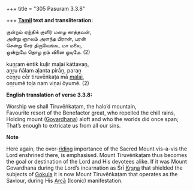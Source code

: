 +++
title = "305 Pasuram 3.3.8"

+++
**[Tamil](/definition/tamil#history "show Tamil definitions") text and transliteration:**

குன்றம் ஏந்திக் குளிர் மழை காத்தவன்,  
அன்று ஞாலம் அளந்த பிரான், பரன்  
சென்று சேர் திருவேங்கட மா மலை,  
ஒன்றுமே தொழ நம் வினை ஓயுமே. (2)

kuṉṟam ēntik kuḷir maḻai kāttavaṉ,  
aṉṟu ñālam aḷanta pirāṉ, paraṉ  
ceṉṟu cēr tiruvēṅkaṭa mā [malai](/definition/malai#history "show malai definitions"),  
oṉṟumē toḻa nam viṉai ōyumē. (2)

**English translation of verse 3.3.8:**

Worship we shall Tiruvēṅkaṭam, the halo’d mountain,  
Favourite resort of the Benefactor great, who repelled the chill rains,  
Holding mount ([Govardhana](/definition/govardhana#vaishnavism "show Govardhana definitions")) aloft and who the worlds did once span;  
That’s enough to extricate us from all our sins.

**Note**

Here again, the over-[riding](/definition/riding#history "show riding definitions") importance of the Sacred Mount vis-a-vis the Lord enshrined there, is emphasised. Mount Tiruvēṅkaṭam thus becomes the goal or destination of the Lord and His devotees alike. If it was Mount Govardhana during the Lord’s incarnation as Śrī [Kṛṣṇa](/definition/krishna#vaishnavism "show Kṛṣṇa definitions") that shielded the subjects of [Gokula](/definition/gokula#vaishnavism "show Gokula definitions") it is now Mount Tiruvēṅkaṭam that operates as the Saviour, during His [Arcā](/definition/arca#history "show Arcā definitions") (Iconic) manifestation.



